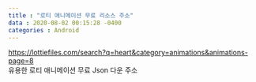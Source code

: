 ```yaml
---
title : "로티 애니메이션 무료 리소스 주소"
data : 2020-08-02 00:15:28 -0400
categories : Android
---
```

https://lottiefiles.com/search?q=heart&category=animations&animations-page=8 <br>
유용한 로티 애니메이션 무료 Json 다운 주소
